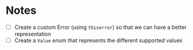 # Notes


- [ ] Create a custom Error (using `thiserror`) so that we can have a better representation
- [ ] Create a `Value` enum that represents the different supported values
